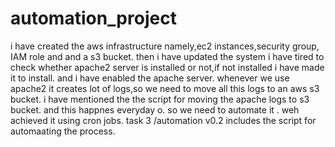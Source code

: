 # automation_project
 i have created the aws infrastructure namely,ec2 instances,security group, IAM role and and a s3 bucket.
 then i have updated the system
 i have tired to check whether apache2 server is installed or not,if not installed i have made it to install.
 and i have enabled the apache server.
 whenever we use apache2 it creates lot of logs,so we need to move all this logs to an aws s3 bucket.
 i have mentioned the the script for moving  the apache logs to  s3 bucket.
 and this happnes everyday o.
 so we need to automate it .
 weh achieved it using cron jobs.
 task 3 /automation v0.2 includes the script for automaating the process.
 
